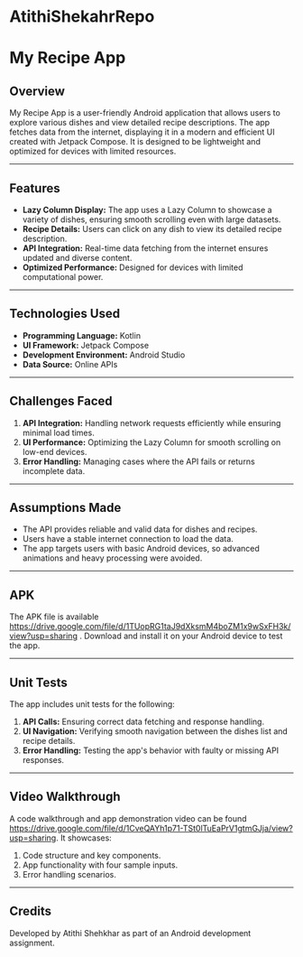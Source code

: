 # AtithiShekahrRepo
# My Recipe App

## Overview
My Recipe App is a user-friendly Android application that allows users to explore various dishes and view detailed recipe descriptions. The app fetches data from the internet, displaying it in a modern and efficient UI created with Jetpack Compose. It is designed to be lightweight and optimized for devices with limited resources.

---

## Features
- **Lazy Column Display:** The app uses a Lazy Column to showcase a variety of dishes, ensuring smooth scrolling even with large datasets.
- **Recipe Details:** Users can click on any dish to view its detailed recipe description.
- **API Integration:** Real-time data fetching from the internet ensures updated and diverse content.
- **Optimized Performance:** Designed for devices with limited computational power.

---

## Technologies Used
- **Programming Language:** Kotlin
- **UI Framework:** Jetpack Compose
- **Development Environment:** Android Studio
- **Data Source:** Online APIs

---

## Challenges Faced
1. **API Integration:** Handling network requests efficiently while ensuring minimal load times.
2. **UI Performance:** Optimizing the Lazy Column for smooth scrolling on low-end devices.
3. **Error Handling:** Managing cases where the API fails or returns incomplete data.

---

## Assumptions Made
- The API provides reliable and valid data for dishes and recipes.
- Users have a stable internet connection to load the data.
- The app targets users with basic Android devices, so advanced animations and heavy processing were avoided.

---

## APK
The APK file is available https://drive.google.com/file/d/1TUopRG1taJ9dXksmM4boZM1x9wSxFH3k/view?usp=sharing . Download and install it on your Android device to test the app.

---

## Unit Tests
The app includes unit tests for the following:
1. **API Calls:** Ensuring correct data fetching and response handling.
2. **UI Navigation:** Verifying smooth navigation between the dishes list and recipe details.
3. **Error Handling:** Testing the app's behavior with faulty or missing API responses.

---

## Video Walkthrough
A code walkthrough and app demonstration video can be found https://drive.google.com/file/d/1CveQAYh1p71-TSt0lTuEaPrV1gtmGJja/view?usp=sharing. It showcases:
1. Code structure and key components.
2. App functionality with four sample inputs.
3. Error handling scenarios.

---

## Credits
Developed by Atithi Shehkhar as part of an Android development assignment.

